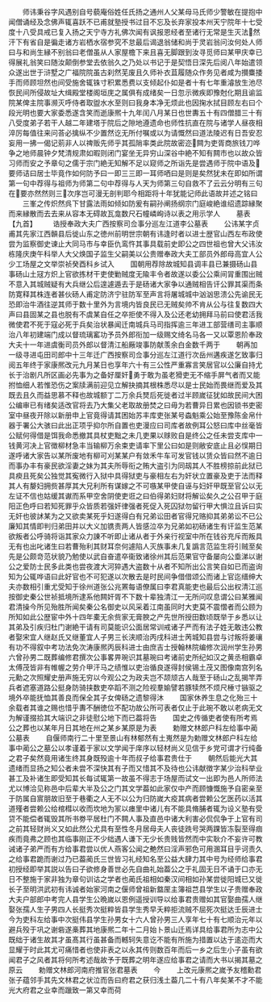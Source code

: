 <!-- { "loadSidebar": true } -->
　　师讳秉谷字风遇别自号藐庵俗姓任氏扬之通州人父某母马氏师少警敏在提抱中闻僧诵经及念佛声辄喜跃不已甫就塾授书过目不忘及长弃家投本州天宁院年十七受度十八受具戒已复入扬之天宁寺方礼佛次闻有讽报恩经者至诸行无常是生灭法然汗下有省自是徧走诸方岩栖水宿参究不怠最后谒退翁储和尚于灵岩翁问汝何处人师曰与和尚生縁不别翁曰老僧虽从人家屋檐下来且喜无脚跟到汝寻觅师曰某甲庆幸已得展礼翁笑曰随汝颠倒参堂去依翁久之乃处以书记于是契悟日深先后阅八年始遣领众遂出世于浒墅之广福院院虽古刹然芜废且久师补衣苴履随众作务见者咸为攅麋捼手而师顾坦然也间受施舍辄铢寸积累悉费以支倾起仆如是者十有七年重濬放生池尽恢民间所侵故址大缉殿堂楼阁垣庑之属俱有成绪矣一日忽示微疾即豫尅化期且谕监院某俾主院事濒灭呼侍者取盥水水至则曰我身本净无烦此也因掬水拭目顾左右曰个段光明也要大家委悉遂含笑而逝康熈十九年闰八月某日也世夀五十有四僧腊三十有八受度弟子若干人越二年建塔于院后之隙地遵遗命也师性抗直在院与诸学人昼夜相淬厉每值往来问荅必擒纵不少置然讫无所付嘱或以为请慨然曰道法陵迟有日吾安忍妄用一拂一偈记莂非人以禆贩先师乎其孤陗率类此院故密迩闗为吏胥商旅钱刀哗争之地师晨钟夕梵清规肃如暇则闭门宴坐无异穷山深谷中絶不知有闗市也以故众皆习师而安之予章句之儒于宗门絶无知解不足以窥师之所诣先是尝遇师于院中语及要师诘曰居士毕竟作如何防予曰一即三三即一耳师哂曰是则是矣然犹未在即如所谓第一句中荐得与祖师为师第二句中荐得与人天为师第三句自救不了云云分明有三句在要亦然然则三次序岂可漫无剖判耶今相距将十年犹能记师此语故并述之铭曰
　　三峯之传炽然呉下甘露法雨如倾如防爰有嗣孙阐扬纲宗门庭峻絶谁绍遗踪縁聚而来縁散而去去来从容本无碍故瓦龛数尺石幢嶙峋诗以表之用示学人
　　墓表【九首】
　　诰授奉政大夫广西按察司佥事分巡左江道李公墓表
　　公讳某字贞甫其先家江西贑县后徙山东之徳州前明世宗朝有讳逢时者以进士歴官山西左布政使尝为监察御史谏止大同马市与幸臣仇鸾忤其事具载前史即公之四世祖也曾大父讳汝栋隆庆庚午科举人大父焕国子监生父嗣美以公贵赠奉政大夫工部员外郎母高宜人公少工场屋之文举崇祯癸酉科乡试入
　　国朝用荐除故城知县调丰县已兼摄砀山县事砀山土冦方炽上官欲拣材干吏使勦贼度无隃丰令者故遂以委公公乘间冐重围出贼不意入其城贼疑有大兵继公后遑遽遁去于是砀诸大家争以通贼相告讦公罪其渠而条防寛释其株连者甚伙砀人甫定防济宁驻防军至声言将屠城城中汹汹思溃公先谕民无恐即治牛酒往逆其师于数十里外为言境内皆良民已无贼矣帅不肯从公与往复数四大声曰县固某之县也脱有不虞某自任之卒拒使不得入及公还老幼拥拜马前曰使君活我微使君不死于寇必死于兵矣治状暴闻迁南城兵马司指挥逾三年进工部营缮司主事顺治八年初建端门成以督琉璃窰功予员外郎衔加一级赐文绮名马各一又以覃恩阶奉政大夫十一年进虞衡司员外郎以督清江船厰竣事防献羡余白金数千两于
　　朝再加一级寻进屯田司郎中十三年迁广西按察司佥事分巡左江道行次岳州遘疾遂乞致事归阅五年终于家康熈改元九月某日也享年六十有三公性严重寡言笑居官以公廉自持尤长于治剧凡所区画必先事为之备好厘奸勇于敢为虽老猾吏无不缩手屏气者而又能拊恤细人若惟恐伤之案牍满前迎见立解抉摘其根株悉尽以是士民始而畏继而爱及其既去且久而益思慕不释也故城额丁二万余兵燹后死徙者过半顾嵗征犹如故民间大困公编审已有绪矣适改官将去乃大集父老取故册焚之曰毋为若曹异日累也因锁书吏密室中昼夜开除以新册申上官竟得请其困始苏丰库吏张某号螙魁乘公始至豫陈金帛什器于署公大骇曰此出正项乎抑尔所自置也吏漫应曰司库者故例耳公怒曰库中丝毫皆公赋何得借是饵我命悉撤其具杖吏黜之未几吏果以赇败自是终公之任未尝支库中一钱黄河决上官徴柳材急丰当输柳万余束吏请率下里公曰如是则敝安底止且必悮期日遂呼诸大家告以某所废地有柳可刈某某户有敛禾牛车可发官钱以赁众皆曰然不逾日而事办丰有豪民欲淫妻之妹为其夫所辱衔之贿大盗引为同刼其人不胜榜掠前此狱已具瘐且死矣公独觉其寃微行入狱中具得狱吏与豪相左右为奸状立置豪及吏于法而释其人有嫠妇拥赀甚厚其大兄利所有谋嫁之不可嗾某甲使自诬与妇奸甲既至官公以无左证不信也姑缓其谳而系甲空舍阴使吏诳之曰伯得弟妇财将解讼矣久之公召甲于庭阳正色呼曰若知死罪乎众皆质若强奸律强者死促入死囚狱勿留行甲大惧泣且诉曰实无奸也彼訹某为之又欲卖某死乎妇遂得白有兄弟讼田者官得兄赂抑其弟弟讼不已公廉知其情即判归弟田并以大义加镌责两人皆感泣卒为兄弟如初砀诸生有讦监生范某欲叛者公呼骑将诣其家众力諌不听即止诸从者于外亲行视室中所在钱谷充斥而叛具无有也出叱诸生曰若曹殆利其财耳奈何遽陷人灭族事未几复譌言范监生将引贼至矣先是公颇竒范状貌乃勉使以武自奋遣卒衞致诸徐州其后范果官守备屡向公埀涕以谢公之爱防士民多此类也尝夜渡大河猝遇大盗数十从者不知所出公言笑自如已而盗询知为公辄哗语曰此好官也不可犯遂以次散去是时民间争借借颂公而诸上官迄缙绅大夫亦数相引重尤受知于徐州道张公兆罴每语僚属曰李君真能吏也最后公出权清江巡按御史秦公世祯抵境所逮系他闗奸胥不下数十辈独清江一无所问叹息谓公曰某雅闻君清操今所见殆胜所闻矣秦公名御史以风采着江南虽同时大吏莫不震慴者而公顾为所知如此公歴宦中外十四年橐无余赀家无膏腴之产先世所授田数顷既举于乡悉以让其弟及引疾归杜门谢絶干请有司莫能识公面居常训戒诸子严而有法子姓无敢违公教者娶宋宜人继赵氏又继董宜人子男三长浃顺治丙戌科进士苪城知县尝与讨叛将姜瓖有功不得叙中考功法免次涛康熈丙辰科进士由庶吉士授翰林院编修次润州学生孙男六曾孙男二既葬编修君撰次公事畧畀琬识其墓琬曰考诸前史所纪如汉之黄丞相霸卓太傅茂皆非有帷幄之劳介甲汗马之绩惟以吏治循良遂得封侯锡土茂又图像南宫列名元勳之次照耀史册声施无穷以今观公之为政夫岂不颉颃古人哉至于砀山之乱揭竿弄兵者遮塞道路公挺身防骑挟数吏卒蹈不测之险视羣媮譬若豚犊然不烦尺棰寸镞驱之境外卒能抚恤其善良而保全其子女俾砀之遗黎得沐
　　国家休养生息之化殆三十余载者其谁之赐也惜乎夀不酬徳位不配功故公所可表者仅止于此琬不敢以老病无文为解谨掇拾其大端识之非徒慰公地下而已葢将告
　　国史之传循吏者使有所考焉公之葬也以某年月日其地在州之某乡某原是为表
　　勅赠文林郎户科左给事中蔺公墓表
　　自偃师南行二十里至景山有林郁然有土嵬然是为勅赠文林郎户科左给事中蔺公之墓公以孝谨着于家以文学闻于庠序以轻材尚义见信于乡党可谓才行纯备之君子矣然竟用诸生终其身既殁逾十年而叔子给事君贵仕于
　　朝然后能光大其遗绪而显扬之知公者未尝不深快其有子而又惜其不及待也公讳献徴字某少治科举业甚工及补诸生即受知其长每试辄第一故虽不得志于场屋而试文一出即为邑人所师法尤以博洽见称邑中后辈大半及公之门其文学葢如此家仅中产而顾慷慨施予自密亲至于防属自賔朋故旧至于巷衢之人无不以公为归防嵗大疫其病者尝赖公乞医药以活其道殣者尝赖公给棺槥以收而坎地为冡以瘗里中诸儿有不能具脩脯者辄为设义塾有受贷不能偿者辄毁其所书劵平居杜门不闗人事及直邑中诸大利害必侃侃争于上官有司之前其轻财尚义又如此然公尤具有至性冬月居母夫人丧徒跣号哭两踝皆冻裂至得痼疾而竟弗之顾也其临事刚正不少绌遇人谦下无少长贵贱皆然而中实耿介不妄许可教诫诸子弟严而有方给事君尝以优人燕客公闻之艴然曰淫声邪色可用溷耳目乎诃责久之给事君跪而谢过乃已葢蔺氏三世皆习礼经知名至公益大肆力其中号为经师给事君初授经即举其説以告曰子欲修身善世必先自曲礼始葢公之于礼固无日不诵于口亦无日不整施于家非独为章句训诂之学者也蔺氏祖相如秦汉间相如孙某尝徙阳城已又徙长子至明洪武初有讳诚者始家河南之偃师曾祖新盩厔主簿祖芑县学生以子贵赠奉政大夫户部郎中考完人县学生公晩嵗以恩例遥授训导以给事君贵赠如其官娶曲孺人继娶张孺人生子男四人长挺秀次挺粹皆县学生秀早夭粹拒流贼不屈死次挺达壬辰进士今为吏科左给事中次挺伟县学生孙男女十六人曾孙男三人享年七十有七顺治元年以避兵殁于巩之谢砦遂槀葬其地康熈二年十二月始卜景山迁焉详具给事君所为志中公既绌于诸生故其才虽髙其行虽甚备而轗轲失意讫不能有所施为措置以达于逺迩而大显耀于时此其尤可痛惜者也使非表之以永其传则数百年而后一乡之后生小子虽有欲闻君子之风者其将何所考述哉故予于既葬之明年遂应给事君之请而大书以揭其墓之原云
　　勅赠文林郎河南府推官张君墓表
　　今
　　上改元康熈之嵗予友稽勳君张子蕴邻手其先文林君之状泣而告曰府君之获归浅土葢几二十有八年矣某不才不能光大府君之业幸而躐致一第又幸而荷
